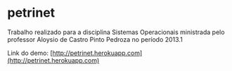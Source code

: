 petrinet
========

Trabalho realizado para a disciplina Sistemas Operacionais ministrada pelo professor Aloysio de Castro Pinto Pedroza no período 2013.1

Link do demo: [http://petrinet.herokuapp.com](http://petrinet.herokuapp.com)
